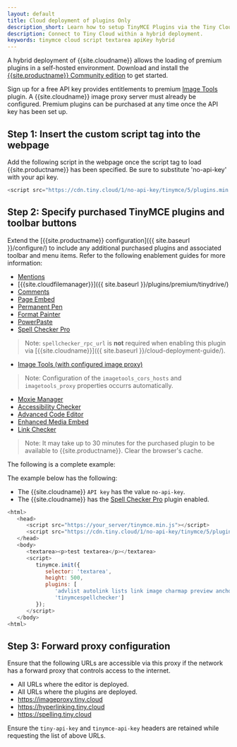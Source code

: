 ```yaml
---
layout: default
title: Cloud deployment of plugins Only
description_short: Learn how to setup TinyMCE Plugins via the Tiny Cloud.
description: Connect to Tiny Cloud within a hybrid deployment.
keywords: tinymce cloud script textarea apiKey hybrid
---
```


A hybrid deployment of {{site.cloudname}} allows the loading of premium plugins in a self-hosted environment. Download and install the [{{site.productname}} Community edition]({{site.gettiny}}) to get started.

Sign up for a free API key provides entitlements to premium [Image Tools]({{site.baseurl}}/plugins/opensource/imagetools/) plugin. A {{site.cloudname}} image proxy server must already be configured. Premium plugins can be purchased at any time once the API key has been set up.

## Step 1: Insert the custom script tag into the webpage

Add the following script in the webpage once the script tag to load {{site.productname}} has been specified. Be sure to substitute 'no-api-key' with your api key.

```js
<script src="https://cdn.tiny.cloud/1/no-api-key/tinymce/5/plugins.min.js" referrerpolicy="origin"></script>
```

## Step 2: Specify purchased TinyMCE plugins and toolbar buttons

Extend the [{{site.productname}} configuration]({{ site.baseurl }}/configure/) to include any additional purchased plugins and associated toolbar and menu items. Refer to the following enablement guides for more information:

* [Mentions]({{site.baseurl}}/plugins/premium/mentions/)
* [{{site.cloudfilemanager}}]({{ site.baseurl }}/plugins/premium/tinydrive/)
* [Comments]({{site.baseurl}}/plugins/premium/comments/)
* [Page Embed]({{site.baseurl}}/plugins/premium/pageembed/)
* [Permanent Pen]({{site.baseurl}}/plugins/premium/permanentpen/)
* [Format Painter]({{site.baseurl}}/plugins/premium/formatpainter/)
* [PowerPaste]({{site.baseurl}}/plugins/premium/powerpaste/)
* [Spell Checker Pro]({{site.baseurl}}/plugins/premium/tinymcespellchecker/)

> Note: `spellchecker_rpc_url` is **not** required when enabling this plugin via [{{site.cloudname}}]({{ site.baseurl }}/cloud-deployment-guide/).

* [Image Tools (with configured image proxy)]({{site.baseurl}}/plugins/opensource/imagetools/)

> Note: Configuration of the `imagetools_cors_hosts` and `imagetools_proxy` properties occurrs automatically.

* [Moxie Manager]({{site.baseurl}}/plugins/premium/moxiemanager/)
* [Accessibility Checker]({{site.baseurl}}/plugins/premium/a11ychecker/)
* [Advanced Code Editor]({{site.baseurl}}/plugins/premium/advcode/)
* [Enhanced Media Embed]({{site.baseurl}}/plugins/premium/mediaembed/)
* [Link Checker]({{site.baseurl}}/plugins/premium/linkchecker/)

> Note: It may take up to 30 minutes for the purchased plugin to be available to {{site.productname}}. Clear the browser's cache.

The following is a complete example:

The example below has the following:

* The {{site.cloudname}} `API key` has the value `no-api-key`.
* The {{site.cloudname}} has the [Spell Checker Pro]({{site.baseurl}}/plugins/premium/tinymcespellchecker/) plugin enabled.

```js
<html>
   <head>
      <script src="https://your_server/tinymce.min.js"></script>
      <script src="https://cdn.tiny.cloud/1/no-api-key/tinymce/5/plugins.min.js" referrerpolicy="origin"></script>
   </head>
   <body>
      <textarea><p>test textarea</p></textarea>
      <script>
         tinymce.init({
            selector: 'textarea',
            height: 500,
            plugins: [
               'advlist autolink lists link image charmap preview anchor pagebreak',
               'tinymcespellchecker']
         });
      </script>
   </body>
<html>
```

## Step 3: Forward proxy configuration
Ensure that the following URLs are accessible via this proxy if the network has a forward proxy that controls access to the internet.

* All URLs where the editor is deployed.
* All URLs where the plugins are deployed.
* https://imageproxy.tiny.cloud
* https://hyperlinking.tiny.cloud
* https://spelling.tiny.cloud

Ensure the `tiny-api-key` and `tinymce-api-key` headers are retained while requesting the list of above URLs.
